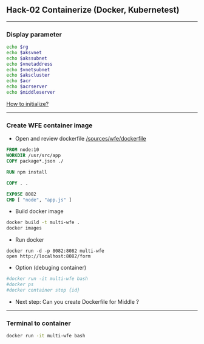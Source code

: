 ## Hack-02 Containerize (Docker, Kubernetest)
---
### Display parameter

```bash
echo $rg
echo $aksvnet
echo $akssubnet
echo $vnetaddress
echo $vnetsubnet
echo $akscluster
echo $acr
echo $acrserver
echo $middleserver
```
[How to initialize?](https://github.com/SmithMMTK/DevOpsHack/blob/master/Hack-01.md#prepare-environment-parameter)

--- 

### Create WFE container image

- Open and review dockerfile [/sources/wfe/dockerfile](/sources/wfe/app/dockerfile)
```dockerfile
FROM node:10
WORKDIR /usr/src/app
COPY package*.json ./

RUN npm install

COPY . .

EXPOSE 8082
CMD [ "node", "app.js" ]
```

- Build docker image

```bash
docker build -t multi-wfe .
docker images
```

- Run docker
```
docker run -d -p 8082:8082 multi-wfe 
open http://localhost:8082/form
```

- Option (debuging container)
```bash
#docker run -it multi-wfe bash
#docker ps
#docker container stop {id}
```

- Next step: Can you create Dockerfile for Middle ?

---

### Terminal to container
```bash
docker run -it multi-wfe bash
```
